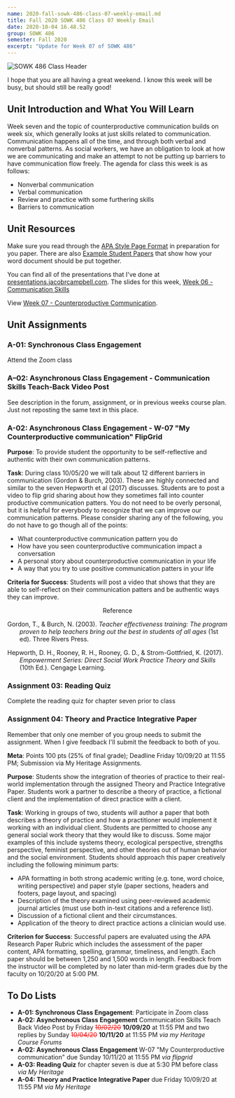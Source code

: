 ```yaml
---
name: 2020-fall-sowk-486-class-07-weekly-email.md
title: Fall 2020 SOWK 486 Class 07 Weekly Email
date: 2020-10-04 16.48.52
group: SOWK 486
semester: Fall 2020
excerpt: "Update for Week 07 of SOWK 486"
---
```


![SOWK 486 Class Header](https://jacobrcampbell.com/assets/media/2020-fall-sowk-486-class-header.png "SOWK 486 Class Header")

I hope that you are all having a great weekend. I know this week will be busy, but should still be really good!

## Unit Introduction and What You Will Learn

Week seven and the topic of counterproductive communication builds on week six, which generally looks at just skills related to communication. Communication happens all of the time, and through both verbal and nonverbal patterns. As social workers, we have an obligation to look at how we are communicating and make an attempt to not be putting up barriers to have communication flow freely. The agenda for class this week is as follows:

- Nonverbal communication
- Verbal communication
- Review and practice with some furthering skills
- Barriers to communication

## Unit Resources

Make sure you read through the [APA Style Page Format](https://apastyle.apa.org/style-grammar-guidelines/paper-format) in preparation for you paper. There are also [Example Student Papers](https://apastyle.apa.org/style-grammar-guidelines/paper-format/sample-papers) that show how your word document should be put together. 

You can find all of the presentations that I've done at [presentations.jacobrcampbell.com](http://presentations.jacobrcampbell.com/). The slides for this week, [Week 06 - Communication Skills](https://presentations.jacobrcampbell.com/NeHUHP/week-07-counterproductive-communication)

<p data-notist="campjacob/NeHUHP" data-ratio="4:3">View <a href="https://presentations.jacobrcampbell.com/NeHUHP">Week 07 - Counterproductive Communication</a>.</p><script async src="https://on.notist.cloud/embed/002.js"></script>

## Unit Assignments

### A-01: Synchronous Class Engagement

Attend the Zoom class

### A–02: Asynchronous Class Engagement - Communication Skills Teach-Back Video Post

See description in the forum, assignment, or in previous weeks course plan. Just not reposting the same text in this place. 

### A-02: Asynchronous Class Engagement - W-07 "My Counterproductive communication" FlipGrid

**Purpose**: To provide student the opportunity to be self-reflective and authentic with their own communication patterns.

**Task**: During class 10/05/20 we will talk about 12 different barriers in communication (Gordon & Burch, 2003). These are highly connected and similar to the seven Hepworth et al (2017) discusses. Students are to post a video to flip grid sharing about how they sometimes fall into counter productive communication patters. You do not need to be overly personal, but it is helpful for everybody to recognize that we can improve our communication patterns. Please consider sharing any of the following, you do not have to go though all of the points:

- What counterproductive communication pattern you do
- How have you seen counterproductive communication impact a conversation
- A personal story about counterproductive communication in your life
- A way that you try to use positive communication patters in your life

**Criteria for Success**: Students will post a video that shows that they are able to self-reflect on their communication patters and be authentic ways they can improve. 


<div style="text-align: center" markdown="1">
Reference
</div>
<div style="margin: 0 0 0 2em; text-indent: -2em;" markdown="1">

Gordon, T., & Burch, N. (2003). _Teacher effectiveness training: The program proven to help teachers bring out the best in students of all ages_ (1st ed). Three Rivers Press.

Hepworth, D. H., Rooney, R. H., Rooney, G. D., & Strom-Gottfried, K. (2017). _Empowerment Series: Direct Social Work Practice Theory and Skills_ (10th Ed.). Cengage Learning. 

</div>

### Assignment 03: Reading Quiz

Complete the reading quiz for chapter seven prior to class

### Assignment 04: Theory and Practice Integrative Paper

Remember that only one member of you group needs to submit the assignment. When I give feedback I'll submit the feedback to both of you.

**Meta**: Points 100 pts (25% of final grade); Deadline Friday 10/09/20 at 11:55 PM; Submission via My Heritage Assignments.

**Purpose**: Students show the integration of theories of practice to their real-world implementation through the assigned Theory and Practice Integrative Paper. Students work a partner to describe a theory of practice, a fictional client and the implementation of direct practice with a client. 

**Task**: Working in groups of two, students will author a paper that both describes a theory of practice and how a practitioner would implement it working with an individual client. Students are permitted to choose any general social work theory that they would like to discuss. Some major examples of this include systems theory, ecological perspective, strengths perspective, feminist perspective, and other theories out of human behavior and the social environment. Students should approach this paper creatively including the following minimum parts:

- APA formatting in both strong academic writing (e.g. tone, word choice, writing perspective) and paper style (paper sections, headers and footers, page layout, and spacing) 
- Description of the theory examined using peer-reviewed academic journal articles (must use both in-text citations and a reference list).
- Discussion of a fictional client and their circumstances.
- Application of the theory to direct practice actions a clinician would use.

**Criterion for Success**: Successful papers are evaluated using the APA Research Paper Rubric which includes the assessment of the paper content, APA formatting, spelling, grammar, timeliness, and length. Each paper should be between 1,250 and 1,500 words in length. Feedback from the instructor will be completed by no later than mid-term grades due by the faculty on 10/20/20 at 5:00 PM.

## To Do Lists

- **A-01: Synchronous Class Engagement**: Participate in Zoom class
- **A-02: Asynchronous Class Engagement** Communication Skills Teach Back Video Post by Friday <span style="color:red;text-decoration:line-through;">10/02/20</span> **10/09/20** at 11:55 PM and two replies by Sunday <span style="color:red;text-decoration:line-through;">10/04/20</span> **10/11/20** at 11:55 PM _via my Heritage Course Forums_  
- **A-02: Asynchronous Class Engagement** W-07 "My Counterproductive communication" due Sunday 10/11/20 at 11:55 PM _via flipgrid_  
- **A-03: Reading Quiz** for chapter seven is due at 5:30 PM before class _via My Heritage_  
- **A-04: Theory and Practice Integrative Paper** due Friday 10/09/20 at 11:55 PM _via My Heritage_  